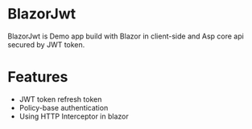 # BlazorJwt
BlazorJwt is Demo app build with Blazor in client-side
and Asp core api secured by JWT token.

# Features
* JWT token refresh token
* Policy-base authentication
* Using HTTP Interceptor in blazor
